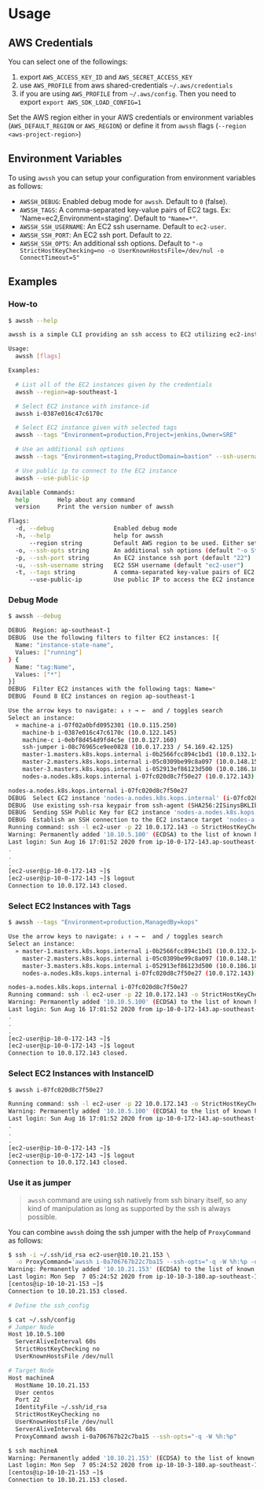 # Usage
## AWS Credentials
You can select one of the followings:
1. export `AWS_ACCESS_KEY_ID` and `AWS_SECRET_ACCESS_KEY`
2. use `AWS_PROFILE` from aws shared-credentials `~/.aws/credentials`
3. if you are using `AWS_PROFILE` from `~/.aws/config`. Then you need to export `export AWS_SDK_LOAD_CONFIG=1`

Set the AWS region either in your AWS credentials or environment variables (`AWS_DEFAULT_REGION` or `AWS_REGION`) or define it from `awssh` flags (`--region <aws-project-region>`)

## Environment Variables
To using `awssh` you can setup your configuration from environment variables as follows:
* `AWSSH_DEBUG`: Enabled debug mode for `awssh`. Default to `0` (false).
* `AWSSH_TAGS`: A comma-separated key-value pairs of EC2 tags. Ex: 'Name=ec2,Environment=staging'. Default to `"Name=*"`.
* `AWSSH_SSH_USERNAME`: An EC2 ssh username. Default to `ec2-user`.
* `AWSSH_SSH_PORT`: An EC2 ssh port. Default to `22`.
* `AWSSH_SSH_OPTS`: An additional ssh options. Default to `"-o StrictHostKeyChecking=no -o UserKnownHostsFile=/dev/nul -o ConnectTimeout=5"`

## Examples
### How-to
```bash
$ awssh --help

awssh is a simple CLI providing an ssh access to EC2 utilizing ec2-instance-connect

Usage:
  awssh [flags]

Examples:

  # List all of the EC2 instances given by the credentials
  awssh --region=ap-southeast-1

  # Select EC2 instance with instance-id
  awssh i-0387e016c47c6170c

  # Select EC2 instance given with selected tags
  awssh --tags "Environment=production,Project=jenkins,Owner=SRE"

  # Use an additional ssh options
  awssh --tags "Environment=staging,ProductDomain=bastion" --ssh-username=centos --ssh-port=2222 --ssh-opts="-o ServerAliveInterval=60s"

  # Use public ip to connect to the EC2 instance
  awssh --use-public-ip

Available Commands:
  help        Help about any command
  version     Print the version number of awssh

Flags:
  -d, --debug                 Enabled debug mode
  -h, --help                  help for awssh
      --region string         Default AWS region to be used. Either set AWS_REGION or AWS_DEFAULT_REGION (default "ap-southeast-1")
  -o, --ssh-opts string       An additional ssh options (default "-o StrictHostKeyChecking=no -o UserKnownHostsFile=/dev/null")
  -p, --ssh-port string       An EC2 instance ssh port (default "22")
  -u, --ssh-username string   EC2 SSH username (default "ec2-user")
  -t, --tags string           A comma-separated key-value pairs of EC2 tags. Ex: 'Name=ec2,Environment=staging' (default "Name=*")
      --use-public-ip         Use public IP to access the EC2 instance
```
### Debug Mode
```bash
$ awssh --debug

DEBUG  Region: ap-southeast-1
DEBUG  Use the following filters to filter EC2 instances: [{
  Name: "instance-state-name",
  Values: ["running"]
} {
  Name: "tag:Name",
  Values: ["*"]
}]
DEBUG  Filter EC2 instances with the following tags: Name=*
DEBUG  Found 8 EC2 instances on region ap-southeast-1

Use the arrow keys to navigate: ↓ ↑ → ←  and / toggles search
Select an instance:
  » machine-a i-07f02a0bfd0952301 (10.0.115.250)
    machine-b i-0387e016c47c6170c (10.0.122.145)
    machine-c i-0ebf8d454d9fd4c5e (10.0.127.160)
    ssh-jumper i-08c76965ce9ee0828 (10.0.17.233 / 54.169.42.125)
    master-1.masters.k8s.kops.internal i-0b2566fcc894c1bd1 (10.0.132.143)
    master-2.masters.k8s.kops.internal i-05c0309be99c8a097 (10.0.148.154)
    master-3.masters.k8s.kops.internal i-052913ef86123d500 (10.0.186.183)
    nodes-a.nodes.k8s.kops.internal i-07fc020d8c7f50e27 (10.0.172.143)

nodes-a.nodes.k8s.kops.internal i-07fc020d8c7f50e27
DEBUG  Select EC2 instance 'nodes-a.nodes.k8s.kops.internal' (i-07fc020d8c7f50e27)
DEBUG  Use existing ssh-rsa keypair from ssh-agent (SHA256:2ISinysBKLIbWburvJesabZQaj1uzDkMouCoS45mlf4)
DEBUG  Sending SSH Public Key for EC2 instance 'nodes-a.nodes.k8s.kops.internal' (i-07fc020d8c7f50e27)
DEBUG  Establish an SSH connection to the EC2 instance target 'nodes-a.nodes.k8s.kops.internal' (i-07fc020d8c7f50e27)
Running command: ssh -l ec2-user -p 22 10.0.172.143 -o StrictHostKeyChecking=no -o UserKnownHostsFile=/dev/null -o ConnectTimeout=3
Warning: Permanently added '10.10.5.100' (ECDSA) to the list of known hosts.
Last login: Sun Aug 16 17:01:52 2020 from ip-10-0-172-143.ap-southeast-1.compute.internal
.
.
.
[ec2-user@ip-10-0-172-143 ~]$
[ec2-user@ip-10-0-172-143 ~]$ logout
Connection to 10.0.172.143 closed.
```

### Select EC2 Instances with Tags
```bash
$ awssh --tags "Environment=production,ManagedBy=kops"

Use the arrow keys to navigate: ↓ ↑ → ←  and / toggles search
Select an instance:
  » master-1.masters.k8s.kops.internal i-0b2566fcc894c1bd1 (10.0.132.143)
    master-2.masters.k8s.kops.internal i-05c0309be99c8a097 (10.0.148.154)
    master-3.masters.k8s.kops.internal i-052913ef86123d500 (10.0.186.183)
    nodes-a.nodes.k8s.kops.internal i-07fc020d8c7f50e27 (10.0.172.143)

nodes-a.nodes.k8s.kops.internal i-07fc020d8c7f50e27
Running command: ssh -l ec2-user -p 22 10.0.172.143 -o StrictHostKeyChecking=no -o UserKnownHostsFile=/dev/null -o ConnectTimeout=3
Warning: Permanently added '10.10.5.100' (ECDSA) to the list of known hosts.
Last login: Sun Aug 16 17:01:52 2020 from ip-10-0-172-143.ap-southeast-1.compute.internal
.
.
.
[ec2-user@ip-10-0-172-143 ~]$
[ec2-user@ip-10-0-172-143 ~]$ logout
Connection to 10.0.172.143 closed.
```

### Select EC2 Instances with InstanceID
```bash
$ awssh i-07fc020d8c7f50e27

Running command: ssh -l ec2-user -p 22 10.0.172.143 -o StrictHostKeyChecking=no -o UserKnownHostsFile=/dev/null -o ConnectTimeout=3
Warning: Permanently added '10.10.5.100' (ECDSA) to the list of known hosts.
Last login: Sun Aug 16 17:01:52 2020 from ip-10-0-172-143.ap-southeast-1.compute.internal
.
.
.
[ec2-user@ip-10-0-172-143 ~]$
[ec2-user@ip-10-0-172-143 ~]$ logout
Connection to 10.0.172.143 closed.
```

### Use it as jumper
> `awssh` command are using ssh natively from ssh binary itself, so any kind of manipulation as long as supported by the ssh is always possible.

You can combine `awssh` doing the ssh jumper with the help of `ProxyCommand` as follows:
```bash
$ ssh -i ~/.ssh/id_rsa ec2-user@10.10.21.153 \
  -o ProxyCommand='awssh i-0a706767b22c7ba15 --ssh-opts="-q -W %h:%p -o StrictHostKeyChecking=no -o UserKnownHostsFile=/dev/null"'
Warning: Permanently added '10.10.21.153' (ECDSA) to the list of known hosts.
Last login: Mon Sep  7 05:24:52 2020 from ip-10-10-3-180.ap-southeast-1.compute.internal
[centos@ip-10-10-21-153 ~]$
Connection to 10.10.21.153 closed.

# Define the ssh_config

$ cat ~/.ssh/config
# Jumper Node
Host 10.10.5.100
  ServerAliveInterval 60s
  StrictHostKeyChecking no
  UserKnownHostsFile /dev/null

# Target Node
Host machineA
  HostName 10.10.21.153
  User centos
  Port 22
  IdentityFile ~/.ssh/id_rsa
  StrictHostKeyChecking no
  UserKnownHostsFile /dev/null
  ServerAliveInterval 60s
  ProxyCommand awssh i-0a706767b22c7ba15 --ssh-opts="-q -W %h:%p"

$ ssh machineA
Warning: Permanently added '10.10.21.153' (ECDSA) to the list of known hosts.
Last login: Mon Sep  7 05:24:52 2020 from ip-10-10-3-180.ap-southeast-1.compute.internal
[centos@ip-10-10-21-153 ~]$
Connection to 10.10.21.153 closed.

```